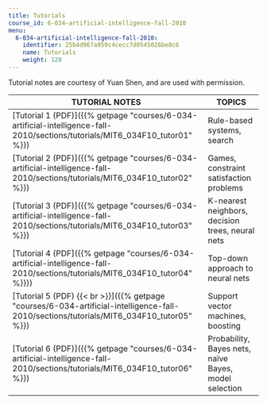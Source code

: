 ```yaml
---
title: Tutorials
course_id: 6-034-artificial-intelligence-fall-2010
menu:
  6-034-artificial-intelligence-fall-2010:
    identifier: 25b4d967a959c4cecc7d0545026be8c6
    name: Tutorials
    weight: 120
---
```

Tutorial notes are courtesy of Yuan Shen, and are used with permission.

| TUTORIAL NOTES | TOPICS |
| --- | --- |
| [Tutorial 1 (PDF)]({{% getpage "courses/6-034-artificial-intelligence-fall-2010/sections/tutorials/MIT6_034F10_tutor01" %}}) | Rule-based systems, search |
| [Tutorial 2 (PDF)]({{% getpage "courses/6-034-artificial-intelligence-fall-2010/sections/tutorials/MIT6_034F10_tutor02" %}}) | Games, constraint satisfaction problems |
| [Tutorial 3 (PDF)]({{% getpage "courses/6-034-artificial-intelligence-fall-2010/sections/tutorials/MIT6_034F10_tutor03" %}}) | K-nearest neighbors, decision trees, neural nets |
| [Tutorial 4 (PDF]({{% getpage "courses/6-034-artificial-intelligence-fall-2010/sections/tutorials/MIT6_034F10_tutor04" %}})) | Top-down approach to neural nets |
| [Tutorial 5 (PDF)  {{< br >}}]({{% getpage "courses/6-034-artificial-intelligence-fall-2010/sections/tutorials/MIT6_034F10_tutor05" %}}) | Support vector machines, boosting |
| [Tutorial 6 (PDF)]({{% getpage "courses/6-034-artificial-intelligence-fall-2010/sections/tutorials/MIT6_034F10_tutor06" %}}) | Probability, Bayes nets, naïve Bayes, model selection